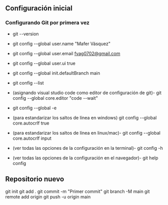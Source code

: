 ## Configuración inicial
### Configurando Git por primera vez
- git --version

- git config --global user.name "Mafer Vásquez"

- git config --global user.email fvag0702@gmail.com

- git config --global user.ui true

- git config --global init.defaultBranch main

- git config --list

- (asignando visual studio code como editor de configuración de git)-
git config --global core.editor "code --wait"

- git config --global -e

- (para estandarizar los saltos de línea en windows)
git config --global core.autocrlf true

- (para estandarizar los saltos de línea en linux/mac)-
git config --global core.autocrlf input

- (ver todas las opciones de la configuración en la terminal)-
git config -h

- (ver todas las opciones de la configuración en el navegador)-
git help config

## Repositorio nuevo
git init
git add .
git commit -m "Primer commit"
git branch -M main
git remote add origin 
git push -u origin main
